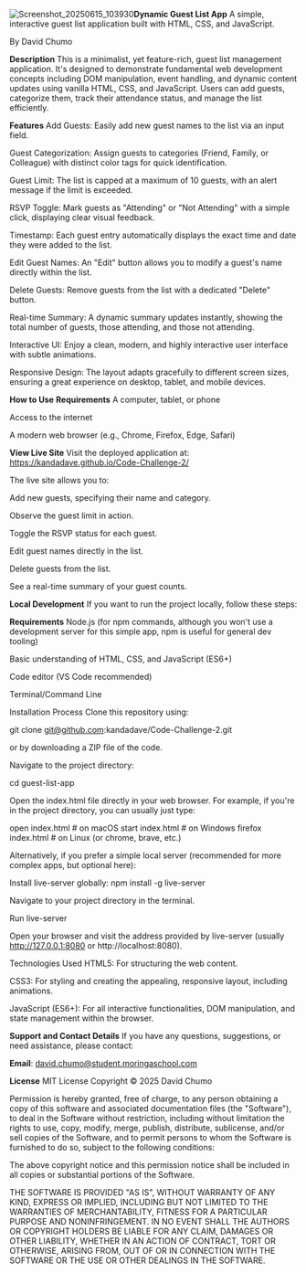 ![Screenshot_20250615_103930](https://github.com/user-attachments/assets/204a09e8-ae51-4c34-bf9a-86b56bc4283f)**Dynamic Guest List App**
A simple, interactive guest list application built with HTML, CSS, and JavaScript.

By David Chumo

**Description**
This is a minimalist, yet feature-rich, guest list management application. It's designed to demonstrate fundamental web development concepts including DOM manipulation, event handling, and dynamic content updates using vanilla HTML, CSS, and JavaScript. Users can add guests, categorize them, track their attendance status, and manage the list efficiently.


**Features**
Add Guests: Easily add new guest names to the list via an input field.

Guest Categorization: Assign guests to categories (Friend, Family, or Colleague) with distinct color tags for quick identification.

Guest Limit: The list is capped at a maximum of 10 guests, with an alert message if the limit is exceeded.

RSVP Toggle: Mark guests as "Attending" or "Not Attending" with a simple click, displaying clear visual feedback.

Timestamp: Each guest entry automatically displays the exact time and date they were added to the list.

Edit Guest Names: An "Edit" button allows you to modify a guest's name directly within the list.

Delete Guests: Remove guests from the list with a dedicated "Delete" button.

Real-time Summary: A dynamic summary updates instantly, showing the total number of guests, those attending, and those not attending.

Interactive UI: Enjoy a clean, modern, and highly interactive user interface with subtle animations.

Responsive Design: The layout adapts gracefully to different screen sizes, ensuring a great experience on desktop, tablet, and mobile devices.

**How to Use**
**Requirements**
A computer, tablet, or phone

Access to the internet

A modern web browser (e.g., Chrome, Firefox, Edge, Safari)

**View Live Site**
Visit the deployed application at: https://kandadave.github.io/Code-Challenge-2/

The live site allows you to:

Add new guests, specifying their name and category.

Observe the guest limit in action.

Toggle the RSVP status for each guest.

Edit guest names directly in the list.

Delete guests from the list.

See a real-time summary of your guest counts.

**Local Development**
If you want to run the project locally, follow these steps:

**Requirements**
Node.js (for npm commands, although you won't use a development server for this simple app, npm is useful for general dev tooling)

Basic understanding of HTML, CSS, and JavaScript (ES6+)

Code editor (VS Code recommended)

Terminal/Command Line

Installation Process
Clone this repository using:

git clone git@github.com:kandadave/Code-Challenge-2.git

or by downloading a ZIP file of the code.

Navigate to the project directory:

cd guest-list-app

Open the index.html file directly in your web browser. For example, if you're in the project directory, you can usually just type:

open index.html # on macOS
start index.html # on Windows
firefox index.html # on Linux (or chrome, brave, etc.)

Alternatively, if you prefer a simple local server (recommended for more complex apps, but optional here):

Install live-server globally: npm install -g live-server

Navigate to your project directory in the terminal.

Run live-server

Open your browser and visit the address provided by live-server (usually http://127.0.0.1:8080 or http://localhost:8080).

Technologies Used
HTML5: For structuring the web content.

CSS3: For styling and creating the appealing, responsive layout, including animations.

JavaScript (ES6+): For all interactive functionalities, DOM manipulation, and state management within the browser.

**Support and Contact Details**
If you have any questions, suggestions, or need assistance, please contact:

**Email**: david.chumo@student.moringaschool.com

**License**
MIT License Copyright © 2025 David Chumo

Permission is hereby granted, free of charge, to any person obtaining a copy of this software and associated documentation files (the "Software"), to deal in the Software without restriction, including without limitation the rights to use, copy, modify, merge, publish, distribute, sublicense, and/or sell copies of the Software, and to permit persons to whom the Software is furnished to do so, subject to the following conditions:

The above copyright notice and this permission notice shall be included in all copies or substantial portions of the Software.

THE SOFTWARE IS PROVIDED "AS IS", WITHOUT WARRANTY OF ANY KIND, EXPRESS OR IMPLIED, INCLUDING BUT NOT LIMITED TO THE WARRANTIES OF MERCHANTABILITY, FITNESS FOR A PARTICULAR PURPOSE AND NONINFRINGEMENT. IN NO EVENT SHALL THE AUTHORS OR COPYRIGHT HOLDERS BE LIABLE FOR ANY CLAIM, DAMAGES OR OTHER LIABILITY, WHETHER IN AN ACTION OF CONTRACT, TORT OR OTHERWISE, ARISING FROM, OUT OF OR IN CONNECTION WITH THE SOFTWARE OR THE USE OR OTHER DEALINGS IN THE SOFTWARE.
